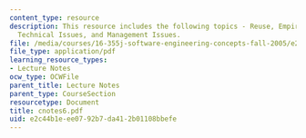 ```yaml
---
content_type: resource
description: This resource includes the following topics - Reuse, Empirical Data,
  Technical Issues, and Management Issues.
file: /media/courses/16-355j-software-engineering-concepts-fall-2005/e2c44b1eee0792b7da412b01108bbefe_cnotes6.pdf
file_type: application/pdf
learning_resource_types:
- Lecture Notes
ocw_type: OCWFile
parent_title: Lecture Notes
parent_type: CourseSection
resourcetype: Document
title: cnotes6.pdf
uid: e2c44b1e-ee07-92b7-da41-2b01108bbefe
---
```

